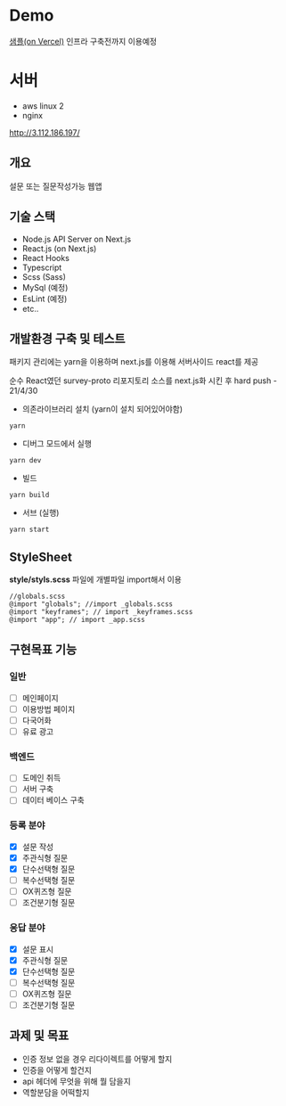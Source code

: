 # Demo

[샘플(on Vercel)](https://survey-next-five.vercel.app/)
인프라 구축전까지 이용예정

# 서버

- aws linux 2
- nginx

http://3.112.186.197/

## 개요

설문 또는 질문작성가능 웹앱

## 기술 스택

- Node.js API Server on Next.js
- React.js (on Next.js)
- React Hooks
- Typescript
- Scss (Sass)
- MySql (예정)
- EsLint (예정)
- etc..

## 개발환경 구축 및 테스트

패키지 관리에는 yarn을 이용하며 next.js를 이용해 서버사이드 react를 제공

순수 React였던 survey-proto 리포지토리 소스를 next.js화 시킨 후 hard push - 21/4/30

- 의존라이브러리 설치 (yarn이 설치 되어있어야함)

```
yarn
```

- 디버그 모드에서 실행

```
yarn dev
```

- 빌드

```
yarn build
```

- 서브 (실행)

```
yarn start
```

## StyleSheet

**style/styls.scss** 파일에 개별파일 import해서 이용

```
//globals.scss
@import "globals"; //import _globals.scss
@import "keyframes"; // import _keyframes.scss
@import "app"; // import _app.scss
```

## 구현목표 기능

### 일반

- [ ] 메인페이지
- [ ] 이용방법 페이지
- [ ] 다국어화
- [ ] 유료 광고

### 백엔드

- [ ] 도메인 취득
- [ ] 서버 구축
- [ ] 데이터 베이스 구축

### 등록 분야

- [x] 설문 작성
- [x] 주관식형 질문
- [x] 단수선택형 질문
- [ ] 복수선택형 질문
- [ ] OX퀴즈형 질문
- [ ] 조건분기형 질문

### 응답 분야

- [x] 설문 표시
- [x] 주관식형 질문
- [x] 단수선택형 질문
- [ ] 복수선택형 질문
- [ ] OX퀴즈형 질문
- [ ] 조건분기형 질문

## 과제 및 목표

- 인증 정보 없을 경우 리다이렉트를 어떻게 할지
- 인증을 어떻게 할건지
- api 헤더에 무엇을 위해 뭘 담을지
- 역할분담을 어떡할지
